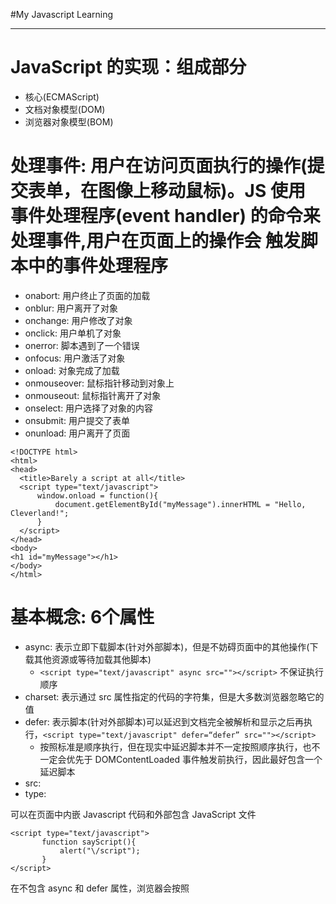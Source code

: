 #My Javascript Learning

***

# JavaScript 的实现：组成部分

 - 核心(ECMAScript)
 - 文档对象模型(DOM)
 - 浏览器对象模型(BOM)

# 处理事件: 用户在访问页面执行的操作(提交表单，在图像上移动鼠标)。JS 使用 事件处理程序(event handler) 的命令来处理事件,用户在页面上的操作会 触发脚本中的事件处理程序

 - onabort: 用户终止了页面的加载
 - onblur: 用户离开了对象
 - onchange: 用户修改了对象
 - onclick: 用户单机了对象
 - onerror: 脚本遇到了一个错误
 - onfocus: 用户激活了对象
 - onload: 对象完成了加载
 - onmouseover: 鼠标指针移动到对象上
 - onmouseout: 鼠标指针离开了对象
 - onselect: 用户选择了对象的内容
 - onsubmit: 用户提交了表单
 - onunload: 用户离开了页面

  ```
  <!DOCTYPE html>
  <html>
  <head>
    <title>Barely a script at all</title>
    <script type="text/javascript">
        window.onload = function(){
            document.getElementById("myMessage").innerHTML = "Hello, Cleverland!";
        }
    </script>
  </head>
  <body>
  <h1 id="myMessage"></h1>
  </body>
  </html>
  ```

# 基本概念: 6个属性

- async: 表示立即下载脚本(针对外部脚本)，但是不妨碍页面中的其他操作(下载其他资源或等待加载其他脚本)
    - `<script type="text/javascript" async src=""></script>` 不保证执行顺序
- charset: 表示通过 src 属性指定的代码的字符集，但是大多数浏览器忽略它的值
- defer: 表示脚本(针对外部脚本)可以延迟到文档完全被解析和显示之后再执行，`<script type="text/javascript" defer=“defer” src=""></script>`
    - 按照标准是顺序执行，但在现实中延迟脚本并不一定按照顺序执行，也不一定会优先于 DOMContentLoaded 事件触发前执行，因此最好包含一个延迟脚本
- src:
- type:

可以在页面中内嵌 Javascript 代码和外部包含 JavaScript 文件

 ```
<script type="text/javascript">
        function sayScript(){
            alert("\/script");
        }
</script>
 ```

在不包含 async 和 defer 属性，浏览器会按照 <script> 元素在页面中出现的先后顺序对它们依次进行解析。

按照传统做法，<script> 元素应该放在页面的 <head> 元素中，现在Web应用一般都把全部JavaScript引用放在 <body> 元素中页面内容的后面


# 在XHTML 中的用法

 ```
 // 方法一: 使用 < 相对应的 HTML 实体 (&lt;) 替换代码中的所有小于号
 <script type = "text/javascript">
    function compare(a,b){
        if (a &lt; b) {
            alert("A is less than B");
        }else if(a > b){}
            alert("A is greater than B");
        }else{
            alert("A is equal to B");
        }
    }
 </script>
 // 方法二： 用一个CData片段来包含JavaScript代码。在XHTML(xml)中，CData 片段是文档中的一个特殊区域，可以包含不需要解析的任意格式的文本内容。
 <script type = "text/javascript">
 <![CData[
        function compare(a,b){
        if (a &lt; b) {
            alert("A is less than B");
        }else if(a > b){}
            alert("A is greater than B");
        }else{
            alert("A is equal to B");
        }
    }
 ]]>
 </script>

 ```

# 嵌入代码与外部文件

 - 可维护性
 - 可缓存
 - 适应未来

# <noscript>元素只有在如下的两种情况中才会显示出来

 - 浏览器不支持脚本
 - 浏览器支持脚本，但是脚本被禁用

 ```
 <html>
    <head>
        <title>testtttt</title>
        <script type="text/javascript" defer="defer" src="... .js"></script>
        <script type="text/javascript" defer="defer" src="... .js"></script>
    </head>
    <body>
        <noscript>
            <p>本页面需要浏览器支持启用JavaScript</p>
        </noscript>
    </body>
 </html>
 ```

# JavaScript 的基本概念

 - 区分大小写
 - 标识符
    - 第一个字符必须是一个字母、下划线、或者美元符号
    - 其他字符可以是字母、下划线、数字、美元符号
 - 严格模式
    - “use strict”
 - 注释
    - 单行注释: //
    - 块机器注释: /* ... */
 - 变量: `var message;`
    - 松散类型: 可以用来保存任何类型的数据，每个变量仅仅是一个用于保存值的占位符
    - 修改变量值的同时可以修改值的类型
    - 使用 `var` 作为局部变量，在退出函数后就会被销毁，直接定义 `message = "hi"` 作为全局变量

    ```
    function test(){
        message = "Hi";
    }
    test();// 只要调用过一次 test 函数，这个变量就有了定义，可以再全局被访问到
    alert(message);
    ```
 - 数据类型:
    - "undefined": 值未定义,只有一个值 undefined 使用 var 声明但是未对其进行初始化时这个变量就是 undefined
     ```
     var message;
     alert(message == undefined); //true
     alert(typeof message); //undefined
     ```
    - "Null": 也是一个只有一个值的数据类型 值为 null 表示一个空对象指针使用,使用 typeof操作符检测 null 值时会返回 “object” 的原因
      ```
      var car = null;
      alert(typeof car); // "object"
      // 如果一个变量将来用于保存对象，将其初始化为 null , undefined == null 输出 true
      // alert(null == undefined); undefined 派生与 null
      ```
    - "Boolean":
    - "Number":
    - "String":

 -  typeof 负责返回给定变量的数据类型，可以返回下列某个字符串
    - "undefined": 值未定义
    - "boolean": 值是布尔值
    - "string": 值是字符串
    - "number": 值是数值
    - "object": 值是对象或者null
    - "function": 值是函数

 ```
 var message = "some string"
 alert(typeof message);// "string"
 alert(typeof(message));// "string"
 alert(typeof 95);// "number"
 // note: typeof 是操作符不是函数
 ```

# class and id: CSS 样式表在规则中使用这些属性定义页面的外观，而JavaScript 文件在代码中使用这些属性来影响页面上元素的行为。

 - class: 标识出可能多次使用的元素

 ```CSS
 .moveTitle{
    font: bold 28px;
    color: #FF0000;
  }
  <h1 id="theaterName">The Raven Theater Presents</h1>
  ```

# html 基本属性

 * 一个基本的table: table>(thead>tr>th*5)+(tbody>tr>td*5)+(tfoot>tr>td*5)

   ```html
    <table width="100%" border="1">
        <col></col>
        <caption>table的标题</caption>
       <thead>
           <tr>
                <th>Month</th>
                <th>Savings</th>
           </tr>
        </thead>
        <tbody>
            <tr>
                <td>Jannuary</td>
                <td>$100</td>
            </tr>
             <tr>
                <td>February</td>
                <td>$80</td>
            </tr>
        </tbody>
        <tfoot>
            <tr>
                <td>Sum</td>
                <td>$180</td>
                <td></td>
                <td></td>
                <td></td>
            </tr>
        </tfoot>
    </table>
   ```

 * 列表: dl>(dt+dd)*2
    - 无序: ul>li 类似 md 的 *-
    - 有序: ol>li
    - 选择列表: select>(optgroup>option*2)*2,optgroup定义选项组
        ```
        <select name="" id="">
            <optgroup label="Swedish Cars">
                <option value ="volvo">Volvo</option>
                <option value ="saab">Saab</option>
            </optgroup>
            <optgroup>
                <option value ="mercedes">Mercedes</option>
                <option value ="audi">Audi</option>
            </optgroup>
        </select>
        ```
    - 选择列表: <datalist> 与 input 元素配合使用该元素，来定义 input 可能的值。datalist 及其选项不会被显示出来，它仅仅是合法的输入值列表,使用 input 元素的 list 属性来绑定 datalist。
        ```
        <input id="" list="cars" />
        <datalist id="cars">
            <option value="BMW"></option>
            <option value="Ford"></option>
            <option value="Volvo"></option>
        </datalist>
        ```

 * 表单: form 用于向服务器传输数据，元素是块级元素，前后会产生折行,在HTML表单中使用 input元素来创建按钮
    - input : `type="button\checkbox\file\hidden\image\password\radio\reset\submit\text"`
    - fieldset: 将表单内的相关元素分组，表单内容的一部分打包，生成一组相关表单的字段
    - menus
    - textarea
    - legend: 为 fieldset 元素定义标题
    - label: 为 input 元素定义标注
    - keygen: 表单的密钥对生成器字段，当提交表单时，私钥存储在本地，公钥发送到服务器
    - oninput:

    ```
    <form action="表单提交的地址" method="get/post"></form>
        <p>firstName: <input type="text" name="fname" /></p>
        <p>lastName: <input type= "text" name="lname" /></p>
        <label for="male">Male</label>
        <input type="radio" name="sex" id="male" />
        Encryption: <keygen name="security" />
        <input type="submit" value="Submit" />
    </form>
    <form oninput="x.value = parseInt(a.value) + parseInt(b.value)">0
       <input type="range" id="a" value="50"> 100 + 
       <input type="number" id="b" value="50">=
       <output name="x" for="a b"></output>
    </form> 
    ```
 
 * 页面框架: frameset>frame*3,noframes为那些不支持框架的浏览器显示文本

    ```
    <frameset cols="25%,50%,25%">
        <noframes>
             <body>Your browser does not handle frames!</body>
        </noframes>
        <frame src="1.html" />
        <frame src="2.html" />
        <frame src="3.html" />
    </frameset>
    ```

 * <button type="button">按钮</button> 在元素内部可以放置内容，比如文本或者图像这是使用input与该元素创建按钮的不同之处。
 * 多行输入文本框: <textarea row="3"  cols="20">在这里面输入内容</textarea>
 * 定义时间和日期: <time>9:00</time>,<time datetime="2010-02-14">情人节</time>
 * <canvas>标签定义图形(图表和图像)，只是图形容器，使用脚本来绘制图形

 ```
 <canvas>your broswer is not support canvas tag</canvas>
 <script type="text/javascript">
    var canvas = document.getElementById('myCanvas');
    var ctx = canvas.getContext('2d');
    ctx.fillStyle = '#FF0000';
    ctx.fillRect(0,0,80,100);
 </script>
 ```

 * 播放视频(video),音频(audio): track(字幕)，source(2分源文件浏览器选择支持的文件)

 ```
 <video width="320" height="240" controls="controls">
      <source src="forrest_gump.mp4" type="video/mp4" />
      <source src="forrest_gump.ogg" type="video/ogg" />
      <track kind="subtitles" src="subs_chi.srt" srclang="zh" label="Chinese">
      <track kind="subtitles" src="subs_eng.srt" srclang="en" label="English">
 </video>
 ```

 * 页面上所有链接规定默认地址或者默认目标，浏览器随后将不再使用当前文档的 URL，而使用指定的基本 URL 来解析所有的相对 URL. <a>、<img>、<link>、<form> 都有作用

    ```
    <head>
    <base href="http://baidu.com/i/"/>
    <base target="_blank"/>;
    </head>
    <body>
    <img src="eg_smile.gif"/>
    <a href="http:www.baidu.com">百度</a>
    </body>
    ```

 * 定义图像映射中区域(图像映射指的是带有可点击区域的图像)，area元素总是嵌套在 map 标签中 

    ```
    <img src="planets.jpg" border="0" usemap="#planetmap" alt="Planets" />
    <map name="planetmap" id="planetmap">
        <area shape="circle" coords="180,139,14" href ="venus.html" alt="Venus" />
        <area shape="circle" coords="129,161,10" href ="mercur.html" alt="Mercury" />
        <area shape="rect" coords="0,0,110,260" href ="sun.html" alt="Sun" />
    </map>
    ```
 
 * 元素提供有关页面的元信息(针对搜索引擎和更新频度的描述和关键词)，元数据总是以名称/值的形式被成对传递的: meta。
     - 必须属性: <meta http-equiv="Content-Type" content="text/html; charset=gb2312" />
        - content(定义与 http-equiv 或 name 属性相关的元信息),必须包含 `<meta http-equiv="content-type" content="text/html" />`
        - 始终要和 name 属性或者 http-equiv 属性一起使用
     - 可选属性:
        - http-equiv: 把content属性关联到HTTP头部,指示服务器在发送实际的文档之前先在要传送给浏览器的 MIME 文档头部包含名称/值对。
            - `http-euqiv = "content-type" content = "text/html"`
            - `http-equiv = "expires" content = "31 Dec 2008"`
            - `http-equiv = "refresh" content="5;url=http://www.w3school.com.cn"` 域名重定向
            - `http-equiv = "set-cookie"`
            - `http-equiv = "chrset" content = "utf-8"`
        - name:
            - `name="keywords" content="HTML,ASP,PHP,SQL"`
            - `name="author" content=""`
            - `name="description" content=""`
            - `name="generator" content="Sublime Text 3 en"` 定义编辑软件
            - `name="revises" conent="yanni.you,26/12/15"` 定义创作者
            - `name="others" content=""`
        - scheme:
            - scheme 属性用于指定要用来翻译属性值的方案。此方案应该在由 <head> 标签的 profile 属性指定的概况文件中进行了定义
 * 定义导航链接: nav, `nav>a*3`
 * 链接样式表，定义文档与外部资源的关系 `<head><link rel="stylesheet" type="text/css" href="theme.css /></head>`
 * 定义文档或文章的作者的联系信息: `<address>Written by <a href="mailto:webmaster@example.com">Donald Duck</a>.<br> 作者的个人信息</address>`
 * 简称或缩写: `<abbr title="People's Republic of China">PRC</abbr>` ,通过对缩写进行标记，能够为浏览器、拼写检查和搜索引擎提供有用的信息
 * 定义超链接: `<a href="http://www.baidu.com">百度</a>`
 * <style>标签为文档定义样式信息, `<style type="text/css">h1{color: red},p{color: blue}</style>`
 * 为表格定义不同的对齐方式: `<col align="right"></col>`
 * 短语元素:标准属性(id,class.title.style.dir.lang,xml:lang)
    - 强调: <em> <strong>
    - 定义一个定义项目: dfn
    - 定义文本: code(定义计算机代码文本), samp(定义样本文本), kbd(定义键盘文本)
    - 定义变量: var()
    - 定义引用: cite(对参考文献的引用进行定义，书籍或杂志)
 * 标量测量(已知范围或分数值内,gauge): meter，不能用于指示进度，若使用，用<progress>标签: `<meter value="3" min="0" max="10">十分之三</meter><meter value="0.6">60%</meter>`
 * 标签标示任务的进度 `<progress value="22" max="100"></progress>`
 * 下划线: <u></u>,<ins></ins>
 * 删除线: <del></del>,<s></s>,strike
 * 带有记号的文本: <mark></mark>
 * 定义短引用: <q></q>
 * 带有 word break opportunity 的文本: <wbr>单词换行时机</wbr>
 * 文档中的区段: <section></section>
 * 改变字体大小: <big></big>，<small></small>
 * span 标签组合行内元素，当对它应用样式时它才会产生视觉上的变化,应用 id 或者 class 属性
 * <summary> 标签包含 details 元素的标题，"details" 元素用于描述有关文档或文档片段的详细信息。<details><summary>包含在summary里面</summary>details的内容</details>
 * 标签规定独立的自包含内容, <article>独立的自包含内容</article>
 * 作为文章的侧栏定义其所处内容之外的内容: <aside></aside>
 * 规定粗体文本 <b></b>
 * 规定斜体文本 <i></i>
 * 元素可覆盖默认文本的方向 <bdo dir="rtl"></bdo> dir有两个属性 ltr和rtl
 * <blockquote>定义块引用从常规文本中分离出来,左右两边进行缩进</blockquote>
 * 定义嵌入的内容，比如插件 <embed src="helloworld.swf" />
 * 规定文本的字体、字体尺寸、字体颜色 <font size = "3" color="red">This is a text!</font>
 * 规定独立的流内容（图像、图表、照片、代码等等），使用 figcaption 元素为 figure 添加标题 <figure><figcaption>这里面是figcaption</figcaption><img src="..." height="" width=""></figure>
 * `<iframe src="/i/eg_landscape.jpg"></iframe>` 内联框架
 * 标签规定文档的主要内容 <main>,一个文档中,不能出现一个以上的 <main> 元素。<main> 元素不能是<article>、<aside>、<footer>、<header> 或 <nav>元素的后代
 * pre 元素可定义预格式化的文本。被包围在 pre 元素中的文本通常会保留空格和换行符。而文本也会呈现为等宽字体.用来表示计算机的源代码
 * <rt> 标签定义字符（中文注音或字符）的解释或发音。
 * <rp> 标签在 ruby 注释中使用，以定义不支持 ruby 元素的浏览器所显示的内容
 * 向HTML代码添加一个对象:定义一个嵌入的对象。请使用此元素向您的 XHTML 页面添加多媒体。此元素允许您规定插入 HTML 文档中的对象的数据和参数，以及可用来显示和操作数据的代码
    - param 参数定义用于对象的 run-time 设置
    - 不要对图像使用 <object> 标签，使用<img>标签代替